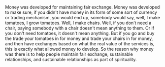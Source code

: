  Money was developed for maintaining fair exchange. Money was developed to make sure, if you didn't have money in its form of some sort of currency or trading mechanism, you would end up, somebody would say, well, I make tomatoes, I grow tomatoes. Well, I make chairs. Well, if you don't need a chair, paying somebody with a chair doesn't mean anything to them. Or if you don't need tomatoes, it doesn't mean anything. But if you go and buy the trade your tomatoes in for money and trade your chairs in for money, and then have exchanges based on what the real value of the services is, this is exactly what allowed money to develop. So the reason why money was there is to help people maintain fair exchange, sustainable relationships, and sustainable relationships as part of spirituality.